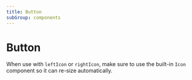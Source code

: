 ```yaml
---
title: Button
subGroup: components
---
```


# Button

When use with `leftIcon` or `rightIcon`, make sure to use the built-in `Icon` component so it can re-size automatically.

<Demo src="./demos/demo1.tsx" />

<TsInfo src="./index.tsx" name="ButtonProps" />
